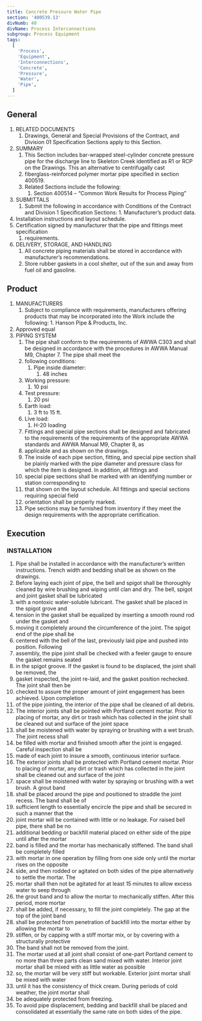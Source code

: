 ```yaml
---
title: Concrete Pressure Water Pipe
section: '400539.13'
divNumb: 40
divName: Process Interconnections
subgroup: Process Equipment
tags:
  [
    'Process',
    'Equipment',
    'Interconnections',
    'Concrete',
    'Pressure',
    'Water',
    'Pipe',
  ]
---
```


## General

1. RELATED DOCUMENTS
   1. Drawings, General and Special Provisions of the Contract, and Division 01 Specification
      Sections apply to this Section.
2. SUMMARY
   1. This Section includes bar-wrapped steel-cylinder concrete pressure pipe for the discharge line to
      Skeleton Creek identified as R1 or RCP on the Drawings. This an alternative to centrifugally cast
   1. fiberglass-reinforced polymer mortar pipe specified in section 400519.
   1. Related Sections include the following:
      1. Section 400514 – “Common Work Results for Process Piping”
3. SUBMITTALS
   1. Submit the following in accordance with Conditions of the Contract and Division 1
      Specification Sections: 1. Manufacturer’s product data.
4. Installation instructions and layout schedule.
5. Certification signed by manufacturer that the pipe and fittings meet specification
   1. requirements.
6. DELIVERY, STORAGE, AND HANDLING
   1. All concrete piping materials shall be stored in accordance with manufacturer’s
      recommendations.
   1. Store rubber gaskets in a cool shelter, out of the sun and away from fuel oil and gasoline.

## Product

1. MANUFACTURERS
   1. Subject to compliance with requirements, manufacturers offering products that may be
      incorporated into the Work include the following: 1. Hanson Pipe & Products, Inc.
2. Approved equal
3. PIPING SYSTEM
   1. The pipe shall conform to the requirements of AWWA C303 and shall be designed in
      accordance with the procedures in AWWA Manual M9, Chapter 7. The pipe shall meet the
   1. following conditions:
      1. Pipe inside diameter:
         1. 48 inches
   1. Working pressure:
      1. 10 psi
   1. Test pressure:
      1. 20 psi
   1. Earth load:
      1. 3 ft to 15 ft.
   1. Live load:
      1. H-20 loading
   1. Fittings and special pipe sections shall be designed and fabricated to the requirements of the
      requirements of the appropriate AWWA standards and AWWA Manual M9, Chapter 8, as
   1. applicable and as shown on the drawings.
   1. The inside of each pipe section, fitting, and special pipe section shall be plainly marked with the
      pipe diameter and pressure class for which the item is designed. In addition, all fittings and
   1. special pipe sections shall be marked with an identifying number or station corresponding to
   1. that shown on the layout schedule. All fittings and special sections requiring special field
   1. orientation shall be properly marked.
   1. Pipe sections may be furnished from inventory if they meet the design requirements with the
      appropriate certification.

## Execution

### INSTALLATION

1. Pipe shall be installed in accordance with the manufacturer’s written instructions. Trench width
   and bedding shall be as shown on the drawings.
2. Before laying each joint of pipe, the bell and spigot shall be thoroughly cleaned by wire
   brushing and wiping until clan and dry. The bell, spigot and joint gasket shall be lubricated
3. with a nontoxic water-soluble lubricant. The gasket shall be placed in the spigot grove and
4. tension in the gasket shall be equalized by inserting a smooth round rod under the gasket and
5. moving it completely around the circumference of the joint. The spigot end of the pipe shall be
6. centered with the bell of the last, previously laid pipe and pushed into position. Following
7. assembly, the pipe joint shall be checked with a feeler gauge to ensure the gasket remains seated
8. in the spigot groove. If the gasket is found to be displaced, the joint shall be removed, the
9. gasket inspected, the joint re-laid, and the gasket position rechecked. The joint shall then be
10. checked to assure the proper amount of joint engagement has been achieved. Upon completion
11. of the pipe jointing, the interior of the pipe shall be cleaned of all debris.
12. The interior joints shall be pointed with Portland cement mortar. Prior to placing of mortar, any
    dirt or trash which has collected in the joint shall be cleaned out and surface of the joint space
13. shall be moistened with water by spraying or brushing with a wet brush. The joint recess shall
14. be filled with mortar and finished smooth after the joint is engaged. Careful inspection shall be
15. made of each joint to insure a smooth, continuous interior surface.
16. The exterior joints shall be protected with Portland cement mortar. Prior to placing of mortar,
    any dirt or trash which has collected in the joint shall be cleaned out and surface of the joint
17. space shall be moistened with water by spraying or brushing with a wet brush. A grout band
18. shall be placed around the pipe and positioned to straddle the joint recess. The band shall be of
19. sufficient length to essentially encircle the pipe and shall be secured in such a manner that the
20. joint mortar will be contained with little or no leakage. For raised bell pipe, there shall be no
21. additional bedding or backfill material placed on either side of the pipe until after the mortar
22. band is filled and the mortar has mechanically stiffened. The band shall be completely filled
23. with mortar in one operation by filling from one side only until the mortar rises on the opposite
24. side, and then rodded or agitated on both sides of the pipe alternatively to settle the mortar. The
25. mortar shall then not be agitated for at least 15 minutes to allow excess water to seep through
26. the grout band and to allow the mortar to mechanically stiffen. After this period, more mortar
27. shall be added, if necessary, to fill the joint completely. The gap at the top of the joint band
28. shall be protected from penetration of backfill into the mortar either by allowing the mortar to
29. stiffen, or by capping with a stiff mortar mix, or by covering with a structurally protective
30. The band shall not be removed from the joint.
31. The mortar used at all joint shall consist of one-part Portland cement to no more than three parts
    clean sand mixed with water. Interior joint mortar shall be mixed with as little water as possible
32. so, the mortar will be very stiff but workable. Exterior joint mortar shall be mixed with water
33. until it has the consistency of thick cream. During periods of cold weather, the joint mortar shall
34. be adequately protected from freezing.
35. To avoid pipe displacement, bedding and backfill shall be placed and consolidated at essentially
    the same rate on both sides of the pipe.
